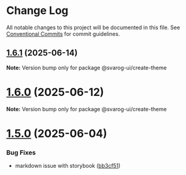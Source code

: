 # Change Log

All notable changes to this project will be documented in this file.
See [Conventional Commits](https://conventionalcommits.org) for commit guidelines.

## [1.6.1](https://github.com/baaaaaaaaasowenyaaaaaaamamabeatsebaaah/svarog/compare/@svarog-ui/create-theme@1.6.0...@svarog-ui/create-theme@1.6.1) (2025-06-14)

**Note:** Version bump only for package @svarog-ui/create-theme

# [1.6.0](https://github.com/baaaaaaaaasowenyaaaaaaamamabeatsebaaah/svarog/compare/@svarog-ui/create-theme@1.5.0...@svarog-ui/create-theme@1.6.0) (2025-06-12)

**Note:** Version bump only for package @svarog-ui/create-theme

# [1.5.0](https://github.com/baaaaaaaaasowenyaaaaaaamamabeatsebaaah/svarog/compare/@svarog-ui/create-theme@1.4.0...@svarog-ui/create-theme@1.5.0) (2025-06-04)

### Bug Fixes

- markdown issue with storybook ([bb3cf51](https://github.com/baaaaaaaaasowenyaaaaaaamamabeatsebaaah/svarog/commit/bb3cf515b70d6c551832cbea7361e86e5e10260c))
